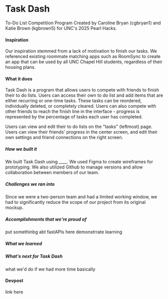 # Task Dash

To-Do List Competition Program
Created by Caroline Bryan (cgbryan1) and Katie Brown (kgbrown5) for UNC's 2025 Pearl Hacks.


#### Inspiration
Our inspiration stemmed from a lack of motivation to finish our tasks. We referenced existing roommate matching apps such as RoomSync to create an app that can be used by all UNC Chapel Hill students, regardless of their housing plans.


#### What it does
Task Dash is a program that allows users to compete with friends to finish their to do lists. Users can access their own to do list and add items that are either recurring or one-time tasks. These tasks can be reordered, individually deleted, or completely cleared. Users can also compete with other friends to reach the finish line in the interface - progress is represented by the percentage of tasks each user has completed.

Users can view and edit their to do lists on the "tasks" (leftmost) page. Users can view their friends' progress in the center screen, and edit their own settings and friend connections on the right screen.


##### How we built it
We built Task Dash using ____.
We used Figma to create wireframes for prototyping. 
We also utilized Github to manage versions and allow collaboration between members of our team.

##### Challenges we ran into
Since we were a two-person team and had a limited working window, we had to significantly reduce the scope of our project from its original mockup.

##### Accomplishments that we're proud of
put somethinbg abt fastAPIs here demonstrrate learning

##### What we learned


##### What's next for Task Dash
what we'd do if we had more time basically

#### Devpost
link here
